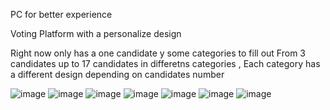 PC for better experience

Voting Platform with a personalize design 

Right now only has a one candidate y some categories to fill out
From 3 candidates up to 17 candidates in differetns categories ,
Each category has a different design depending on candidates number

![image](https://github.com/user-attachments/assets/d16c7b69-5911-496b-a3ff-833725dac68c)
![image](https://github.com/user-attachments/assets/430c9ec1-9d43-4f3e-ad16-5532b3ad8172)
![image](https://github.com/user-attachments/assets/14bd85ac-7b23-41d4-a5f6-da6734487deb)
![image](https://github.com/user-attachments/assets/daf769b5-12d9-4a10-b6b7-3f38951bba33)
![image](https://github.com/user-attachments/assets/7149f3c7-5ae2-405a-b3e7-45dc5a20b73f)
![image](https://github.com/user-attachments/assets/8945ad6a-4ed2-4f41-a5a0-7241151cd066)
![image](https://github.com/user-attachments/assets/f2a2e580-81bf-4f06-9a56-cc1c6066fa38)

